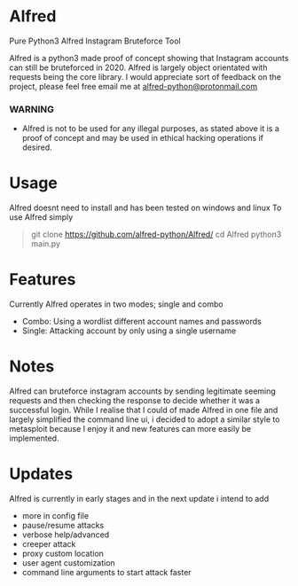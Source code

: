 # Alfred
Pure Python3 Alfred Instagram Bruteforce Tool

Alfred is a python3 made proof of concept showing that Instagram accounts can still be bruteforced in 2020. Alfred is largely object orientated with requests being the core library.
I would appreciate sort of feedback on the project, please feel free email me at alfred-python@protonmail.com

### WARNING ###
- Alfred is not to be used for any illegal purposes, as stated above it is a proof of concept and may be used in ethical hacking operations if desired.

# Usage
Alfred doesnt need to install and has been tested on windows and linux
To use Alfred simply
> git clone https://github.com/alfred-python/Alfred/
> cd Alfred
> python3 main.py

# Features
Currently Alfred operates in two modes; single and combo
- Combo: Using a wordlist different account names and passwords 
- Single: Attacking account by only using a single username

# Notes
Alfred can bruteforce instagram accounts by sending legitimate seeming requests and then checking the response to decide whether it was a successful login.
While I realise that I could of made Alfred in one file and largely simplified the command line ui, i decided to adopt a similar style to metasploit because I enjoy it and new features can more easily be implemented.

# Updates
Alfred is currently in early stages and in the next update i intend to add
- more in config file
- pause/resume attacks
- verbose help/advanced
- creeper attack
- proxy custom location
- user agent customization    
- command line arguments to start attack faster
